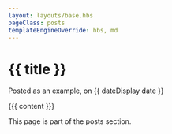 ```yaml
---
layout: layouts/base.hbs
pageClass: posts
templateEngineOverride: hbs, md
---
```


<h1>{{ title }}</h1>
<p class="date">
  Posted as an example, on <time datetime="{{ date }}">{{ dateDisplay date }}</time>
</p>
<main>
  {{{ content }}}
  <div class="footnote">
    <p>
      This page is part of the posts section.
    </p>
  </div>
</main>
